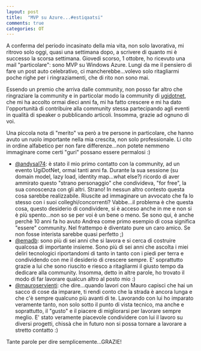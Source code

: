 ```yaml
---
layout: post
title:  "MVP su Azure...#estiqaatsi"
comments: true
categories: OT
---
```


A conferma del periodo incasinato della mia vita, non solo lavorativa, mi ritrovo solo oggi, quasi una settimana dopo, a scrivere di quanto mi è successo la scorsa settimana.
Giovedi scorso, 1 ottobre, ho ricevuto una mail "particolare": sono MVP su Windows Azure.
Lungi da me il pensiero di fare un post auto celebrativo, ci mancherebbe...volevo solo ritagliarmi poche righe per i ringraziamenti, che di rito non sono mai.

Essendo un premio che arriva dalle community, non posso far altro che ringraziare la community e in particolar modo la community di [ugidotnet](http://www.ugidotnet.org/), che mi ha accolto ormai dieci anni fa, mi ha fatto crescere e mi ha dato l'opportunità di contribuire alla community stessa partecipando agli eventi in qualità di speaker o pubblicando articoli. Insomma, grazie ad ognuno di voi.

Una piccola nota di "merito" va però a tre persone in particolare, che hanno avuto un ruolo importante nella mia crescita, non solo professionale. Li cito in ordine alfabetico per non fare differenze...non potete nemmeno immaginare come certi "guri" possano essere permalosi :)

- [@andysal74](http://blogs.ugidotnet.org/pape): è stato il mio primo contatto con la community, ad un evento UgiDotNet, ormai tanti anni fa. Durante la sua sessione (su domain model, lazy load, identity map...what else?) ricordo di aver ammirato questo "strano personaggio" che condivideva, "for free", la sua conoscenza con gli altri. Strano! In nessun altro contesto questa cosa sarebbe realizzabile. Riuscite ad immaginare un avvocato che fa lo stesso con i suoi colleghi/concorrenti? Vabbe...il problema è che questa cosa, questo desiderio di condividere, si è acceso anche in me e non si è più spento...non so se per voi è un bene o meno. Se sono qui, è anche perchè 10 anni fa ho avuto Andrea come primo esempio di cosa significa "essere" community.
Nel frattempo è diventato pure un caro amico. Se non fosse interista sarebbe quasi perfetto ;)
- [@emadb](http://ema.codiceplastico.com/): sono più di sei anni che si lavora e si cerca di costruire qualcosa di importante insieme. Sono più di sei anni che ascolta i miei deliri tecnologici riportandomi di tanto in tanto con i piedi per terra e condividendo con me il desiderio di crescere sempre. E' soprattutto grazie a lui che sono riuscito e riesco a ritagliarmi il giusto tempo da dedicare alla community. Insomma, detto in altre parole, ho trovato il modo di far lavorare qualcun altro al posto mio :)
- [@mauroservienti](http://blogs.ugidotnet.org/topics): che dire...quando lavori con Mauro capisci che hai un sacco di cose da imparare, ti rendi conto che la strada è ancora lunga e che c'è sempre qualcuno più avanti di te. Lavorando con lui ho imparato veramente tanto, non solo sotto il punto di vista tecnico, ma anche e soprattutto, il "gusto" e il piacere di migliorarsi per lavorare sempre meglio. E' stato veramente piacevole condividere con lui il lavoro su diversi progetti, chissà che in futuro non si possa tornare a lavorare a stretto contatto :)

     
Tante parole per dire semplicemente...GRAZIE!
